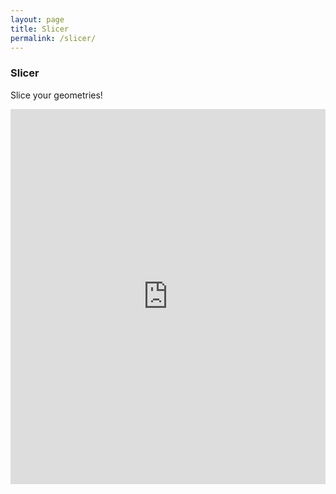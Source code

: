 ```yaml
---
layout: page
title: Slicer
permalink: /slicer/
---
```


### Slicer

Slice your geometries!

<iframe src="https://github.com/sameer/svg2gcode" width="100%" height="600" style="border:none;">
</iframe>
